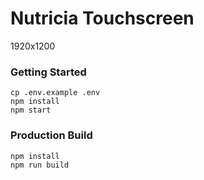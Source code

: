 # Nutricia Touchscreen
1920x1200

### Getting Started

```shell
cp .env.example .env
npm install
npm start
```

### Production Build

```shell
npm install
npm run build
```
